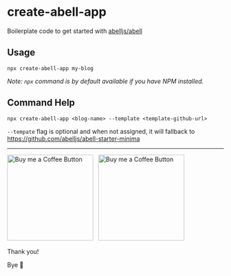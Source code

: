 # create-abell-app

Boilerplate code to get started with [abelljs/abell](https://github.com/abelljs/abell)

## Usage
```
npx create-abell-app my-blog
```

*Note: `npx` command is by default available if you have NPM installed.*


## Command Help
```
npx create-abell-app <blog-name> --template <template-github-url>
```

`--tempate` flag is optional and when not assigned, it will fallback to https://github.com/abelljs/abell-starter-minima

---

[<img alt="Buy me a Coffee Button" width=200 src="https://c5.patreon.com/external/logo/become_a_patron_button.png">](https://www.patreon.com/bePatron?u=31891872) &nbsp; [<img alt="Buy me a Coffee Button" width=200 src="https://cdn.buymeacoffee.com/buttons/default-yellow.png">](https://www.buymeacoffee.com/saurabhdaware)


Thank you!

Bye 🎉